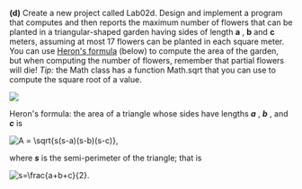 **(d)** Create a new project called Lab02d. Design and implement a program that computes and then reports the maximum number of flowers that can be planted in a triangular-shaped garden having sides of length **a** , **b** and **c** meters, assuming at most 17 flowers can be planted in each square meter. You can use [Heron's formula](http://web.archive.org/web/20191227213603/https://en.wikipedia.org/wiki/Heron%27s_formula) (below) to compute the area of the garden, but when computing the number of flowers, remember that partial flowers will die! _Tip:_ the Math class has a function Math.sqrt that you can use to compute the square root of a value.

![](http://web.archive.org/web/20191227213603im_/http://www.cs.bilkent.edu.tr/~david/cs101/assignments/lab02/triangle_withAnnotations.png)

Heron's formula: the  area of a  triangle  whose sides have lengths  **_a_** ,  _**b**_ , and  _**c**_  is

![A = \sqrt{s(s-a)(s-b)(s-c)},](http://web.archive.org/web/20191227213603im_/http://www.cs.bilkent.edu.tr/~david/cs101/assignments/lab02/HeronsAreaFormula2.png)

where  **_s_**  is the  semi-perimeter  of the triangle; that is

  ![s=\frac{a+b+c}{2}.](http://web.archive.org/web/20191227213603im_/http://www.cs.bilkent.edu.tr/~david/cs101/assignments/lab02/HeronsSemiPerimeterFormula.png)
